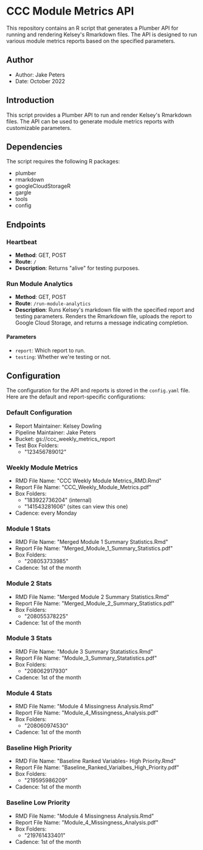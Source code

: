 # CCC Module Metrics API

This repository contains an R script that generates a Plumber API for running and rendering Kelsey's Rmarkdown files. The API is designed to run various module metrics reports based on the specified parameters.

## Author

- Author: Jake Peters
- Date: October 2022

## Introduction

This script provides a Plumber API to run and render Kelsey's Rmarkdown files. The API can be used to generate module metrics reports with customizable parameters.

## Dependencies

The script requires the following R packages:

- plumber
- rmarkdown
- googleCloudStorageR
- gargle
- tools
- config

## Endpoints

### Heartbeat

- **Method**: GET, POST
- **Route**: `/`
- **Description**: Returns "alive" for testing purposes.

### Run Module Analytics

- **Method**: GET, POST
- **Route**: `/run-module-analytics`
- **Description**: Runs Kelsey's markdown file with the specified report and testing parameters. Renders the Rmarkdown file, uploads the report to Google Cloud Storage, and returns a message indicating completion.

#### Parameters

- `report`: Which report to run.
- `testing`: Whether we're testing or not.

## Configuration

The configuration for the API and reports is stored in the `config.yaml` file. Here are the default and report-specific configurations:

### Default Configuration

- Report Maintainer: Kelsey Dowling
- Pipeline Maintainer: Jake Peters
- Bucket: gs://ccc_weekly_metrics_report
- Test Box Folders: 
  - "123456789012"

### Weekly Module Metrics

- RMD File Name: "CCC Weekly Module Metrics_RMD.Rmd"
- Report File Name: "CCC_Weekly_Module_Metrics.pdf"
- Box Folders: 
  - "183922736204" (internal)
  - "141543281606" (sites can view this one)
- Cadence: every Monday

### Module 1 Stats

- RMD File Name: "Merged Module 1 Summary Statistics.Rmd"
- Report File Name: "Merged_Module_1_Summary_Statistics.pdf"
- Box Folders: 
  - "208053733985"
- Cadence: 1st of the month

### Module 2 Stats

- RMD File Name: "Merged Module 2 Summary Statistics.Rmd"
- Report File Name: "Merged_Module_2_Summary_Statistics.pdf"
- Box Folders: 
  - "208055378225"
- Cadence: 1st of the month

### Module 3 Stats

- RMD File Name: "Module 3 Summary Statatistics.Rmd"
- Report File Name: "Module_3_Summary_Statatistics.pdf"
- Box Folders: 
  - "208062917930"
- Cadence: 1st of the month

### Module 4 Stats

- RMD File Name: "Module 4 Missingness Analysis.Rmd"
- Report File Name: "Module_4_Missingness_Analysis.pdf"
- Box Folders: 
  - "208060974530"
- Cadence: 1st of the month

### Baseline High Priority

- RMD File Name: "Baseline Ranked Variables- High Priority.Rmd"
- Report File Name: "Baseline_Ranked_Varialbes_High_Priority.pdf"
- Box Folders: 
  - "219595986209"
- Cadence: 1st of the month

### Baseline Low Priority

- RMD File Name: "Module 4 Missingness Analysis.Rmd"
- Report File Name: "Module_4_Missingness_Analysis.pdf"
- Box Folders: 
  - "219761433401"
- Cadence: 1st of the month


